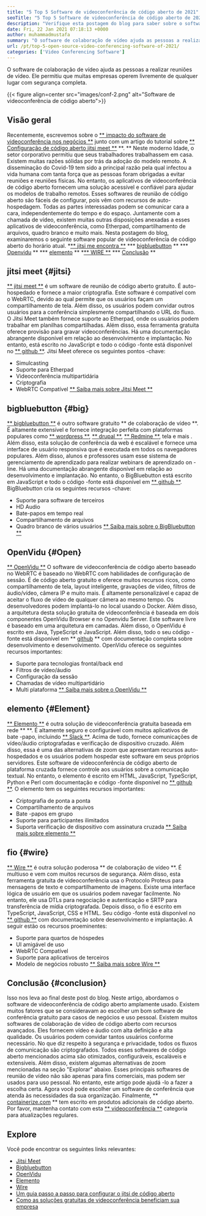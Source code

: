```yaml
---
title: "5 Top 5 Software de videoconferência de código aberto de 2021" 
seoTitle: "5 Top 5 Software de videoconferência de código aberto de 2021" 
description: "Verifique esta postagem do blog para saber sobre o software de videoconferência de código aberto, que inclui Jitsi Meet, BigBluebutton, Openvidu, Element e Wire." 
date: Fri, 22 Jan 2021 07:18:13 +0000
author: muhammadmustafa
summary: "O software de colaboração de vídeo ajuda as pessoas a realizar reuniões de vídeo. Ele permitiu que muitas empresas operem livremente de qualquer lugar com segurança completa." 
url: /pt/top-5-open-source-video-conferencing-software-of-2021/
categories: ['Video Conferencing Software']
---
```


O software de colaboração de vídeo ajuda as pessoas a realizar reuniões de vídeo. Ele permitiu que muitas empresas operem livremente de qualquer lugar com segurança completa.

{{< figure align=center src="images/conf-2.png" alt="Software de videoconferência de código aberto">}}


## Visão geral
Recentemente, escrevemos sobre o [** impacto do software de videoconferência nos negócios **][1] junto com um artigo do tutorial sobre [** Configuração de código aberto jitsi meet **][2] **. ** Neste moderno Idade, o setor corporativo permitiu que seus trabalhadores trabalhassem em casa. Existem muitas razões sólidas por trás da adoção do modelo remoto. A disseminação do Covid-19 tem sido a principal razão pela qual infectou a vida humana com tanta força que as pessoas foram obrigadas a evitar reuniões e reuniões físicas. No entanto, os aplicativos de videoconferência de código aberto fornecem uma solução acessível e confiável para ajudar os modelos de trabalho remotos.
Esses softwares de reunião de código aberto são fáceis de configurar, pois vêm com recursos de auto-hospedagem. Todas as partes interessadas podem se comunicar cara a cara, independentemente do tempo e do espaço. Juntamente com a chamada de vídeo, existem muitas outras disposições anexadas a esses aplicativos de videoconferência, como Etherpad, compartilhamento de arquivos, quadro branco e muito mais. Nesta postagem do blog, examinaremos o seguinte software popular de videoconferência de código aberto do horário atual.
  *[** jitsi me encontra **][3]
  *** [bigbluebutton][4] **
  *** [Openvidu][5] **
  *** [elemento][6] **
  *[** WIRE **][7]
  *** [Conclusão][8] **

## jitsi meet {#jitsi}
[** jitsi meet **][9] é um software de reunião de código aberto gratuito. É auto-hospedado e fornece a maior criptografia. Este software é compatível com o WebRTC, devido ao qual permite que os usuários façam um compartilhamento de tela. Além disso, os usuários podem convidar outros usuários para a conferência simplesmente compartilhando o URL do fluxo. O Jitsi Meet também fornece suporte ao Etherpad, onde os usuários podem trabalhar em planilhas compartilhadas. Além disso, essa ferramenta gratuita oferece provisão para gravar videoconferências. Há uma documentação abrangente disponível em relação ao desenvolvimento e implantação. No entanto, está escrito no JavaScript e todo o código -fonte está disponível no [** github **][10].
Jitsi Meet oferece os seguintes pontos -chave:
  * Simulcasting
  * Suporte para Etherpad
  * Videoconferência multipartidária
  * Criptografia
  * WebRTC Compatível
[** Saiba mais sobre Jitsi Meet **][11]

## bigbluebutton {#big}
[** bigbluebutton **][12] é outro software gratuito ** de colaboração de vídeo **. É altamente extensível e fornece integração perfeita com plataformas populares como [** wordpress **][13], [** drupal **][14], [** Redmine **][15], tela e mais . Além disso, esta solução de conferência da web é escalável e fornece uma interface de usuário responsiva que é executada em todos os navegadores populares. Além disso, alunos e professores usam esse sistema de gerenciamento de aprendizado para realizar webinars de aprendizado on -line. Há uma documentação abrangente disponível em relação ao desenvolvimento e implantação. No entanto, o BigBluebutton está escrito em JavaScript e todo o código -fonte está disponível em [** github **][16].
BigBluebutton cria os seguintes recursos -chave:
  * Suporte para software de terceiros
  * HD Audio
  * Bate-papos em tempo real
  * Compartilhamento de arquivos
  * Quadro branco de vários usuários
[** Saiba mais sobre o BigBluebutton **][17]

## OpenVidu {#Open}
[** OpenVidu **][18] O software de videoconferência de código aberto baseado no WebRTC é baseado no WebRTC com habilidades de configuração de sessão. É de código aberto gratuito e oferece muitos recursos ricos, como compartilhamento de tela, layout inteligente, gravações de vídeo, filtros de áudio/vídeo, câmera IP e muito mais. É altamente personalizável e capaz de aceitar o fluxo de vídeo de qualquer câmera ao mesmo tempo. Os desenvolvedores podem implantá-lo no local usando o Docker. Além disso, a arquitetura desta solução gratuita de videoconferência é baseada em dois componentes OpenVidu Browser e no Openvidu Server. Este software livre é baseado em uma arquitetura em camadas. Além disso, o OpenVidu é escrito em Java, TypeScript e JavaScript. Além disso, todo o seu código -fonte está disponível em ** [github][19] ** com documentação completa sobre desenvolvimento e desenvolvimento.
OpenVidu oferece os seguintes recursos importantes:
  * Suporte para tecnologias frontal/back end
  * Filtros de vídeo/áudio
  * Configuração da sessão
  * Chamadas de vídeo multipartidário
  * Multi plataforma
[** Saiba mais sobre o OpenVidu **][18]

## elemento {#Element}
[** Elemento **][20] é outra solução de videoconferência gratuita baseada em rede ** **. É altamente seguro e configurável com muitos aplicativos de bate -papo, incluindo [** Slack **][21]. Acima de tudo, fornece comunicações de vídeo/áudio criptografadas e verificação de dispositivo cruzado. Além disso, essa é uma das alternativas de zoom que apresentam recursos auto-hospedados e os usuários podem hospedar este software em seus próprios servidores. Este software de videoconferência de código aberto de plataforma cruzada fornece controle aos usuários sobre a comunicação textual. No entanto, o elemento é escrito em HTML, JavaScript, TypeScript, Python e Perl com documentação e código -fonte disponível no [** github **][22].
O elemento tem os seguintes recursos importantes:
  * Criptografia de ponta a ponta
  * Compartilhamento de arquivos
  * Bate -papos em grupo
  * Suporte para participantes ilimitados
  * Suporta verificação de dispositivo com assinatura cruzada
[** Saiba mais sobre elemento **][20]

## fio {#wire}
[** Wire **][23] é outra solução poderosa ** de colaboração de vídeo **. É multiuso e vem com muitos recursos de segurança. Além disso, esta ferramenta gratuita de videoconferência usa o Protocolo Proteus para mensagens de texto e compartilhamento de imagens. Existe uma interface lógica de usuário em que os usuários podem navegar facilmente. No entanto, ele usa DTLs para negociação e autenticação e SRTP para transferência de mídia criptografada. Depois disso, o fio é escrito em TypeScript, JavaScript, CSS e HTML. Seu código -fonte está disponível no [** github **][24] com documentação sobre desenvolvimento e implantação.
A seguir estão os recursos proeminentes:
  * Suporte para quartos de hóspedes
  * UI amigável de uso
  * WebRTC Compatível
  * Suporte para aplicativos de terceiros
  * Modelo de negócios robusto
[** Saiba mais sobre Wire **][25]

## Conclusão {#conclusion}
Isso nos leva ao final deste post do blog. Neste artigo, abordamos o software de videoconferência de código aberto amplamente usado. Existem muitos fatores que se consideravam ao escolher um bom software de conferência gratuito para casos de negócios e uso pessoal. Existem muitos softwares de colaboração de vídeo de código aberto com recursos avançados. Eles fornecem vídeo e áudio com alta definição e alta qualidade. Os usuários podem convidar tantos usuários conforme necessário. No que diz respeito à segurança e privacidade, todos os fluxos de comunicação são criptografados. Todos esses softwares de código aberto mencionados acima são otimizados, configuráveis, escaláveis ​​e extensíveis.
Além disso, existem algumas alternativas de zoom mencionadas na seção "Explorar" abaixo. Esses principais softwares de reunião de vídeo não são apenas para fins comerciais, mas podem ser usados ​​para uso pessoal. No entanto, este artigo pode ajudá -lo a fazer a escolha certa. Agora você pode escolher um software de conferência que atenda às necessidades da sua organização. Finalmente, ** [containerize.com][26] ** tem escrito em produtos adicionais de código aberto. Por favor, mantenha contato com esta [** videoconferência **][27] categoria para atualizações regulares.

## Explore
Você pode encontrar os seguintes links relevantes:
  * [Jitsi Meet][9]
  * [Bigbluebutton][12]
  * [OpenVidu][18]
  * [Elemento][20]
  * [Wire][23]
  * [Um guia passo a passo para configurar o jitsi de código aberto][2]
  * [Como as soluções gratuitas de videoconferência beneficiam sua empresa][28]

  
[1]: https://blog.containerize.com/video-conferencing-software/video-conferencing-apps-how-it-benefits-your-business/
[2]: https://blog.containerize.com/video-conferencing-software/how-to-set-up-open-source-jitsi-meet/
[3]: #jitsi
[4]: #big
[5]: #open
[6]: #element
[7]: #wire
[8]: #Conclusion
[9]: https://products.containerize.com/video-conferencing/jitsi
[10]: https://github.com/jitsi/jitsi-meet
[11]: https://jitsi.org/jitsi-meet/
[12]: https://products.containerize.com/video-conferencing/bigbluebutton
[13]: https://products.containerize.com/blogging/wordpress
[14]: https://products.containerize.com/content-management/drupal
[15]: https://products.containerize.com/project-management/redmine
[16]: https://github.com/bigbluebutton/bigbluebutton
[17]: https://bigbluebutton.org/
[18]: https://products.containerize.com/video-conferencing/openvidu
[19]: https://github.com/OpenVidu/openvidu
[20]: https://products.containerize.com/video-conferencing/element
[21]: https://slack.com/intl/en-pk/
[22]: https://github.com/vector-im/element-web
[23]: https://products.containerize.com/video-conferencing/wire
[24]: https://github.com/wireapp/wire-webapp
[25]: https://app.wire.com/
[26]: https://www.containerize.com/
[27]: https://products.containerize.com/video-conferencing/
[28]: https://blog.containerize.com/
